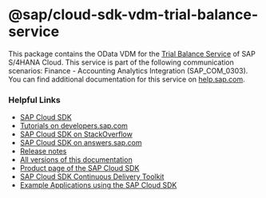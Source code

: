 # @sap/cloud-sdk-vdm-trial-balance-service

This package contains the OData VDM for the [Trial Balance Service](https://api.sap.com/api/C_TRIALBALANCE_CDS) of SAP S/4HANA Cloud.
This service is part of the following communication scenarios: Finance - Accounting Analytics Integration (SAP_COM_0303).
You can find additional documentation for this service on [help.sap.com](https://help.sap.com:00443/http.svc/ahp2/SAP_S4HANA_CLOUD/latest/EN/61/ab22d2f6da49a394004e459947e994/frameset.htm).

### Helpful Links

- [SAP Cloud SDK](https://github.com/SAP/cloud-sdk)
- [Tutorials on developers.sap.com](https://developers.sap.com/tutorial-navigator.html?tag=products:technology-platform/sap-cloud-sdk/sap-cloud-sdk&tag=topic:javascript)
- [SAP Cloud SDK on StackOverflow](https://stackoverflow.com/questions/tagged/sap-cloud-sdk?tab=Newest)
- [SAP Cloud SDK on answers.sap.com](https://answers.sap.com/tags/73555000100800000895)
- [Release notes](https://help.sap.com/doc/2324e9c3b28748a4ae2ad08166d77675/1.0/en-US/js-index.html)
- [All versions of this documentation](https://help.sap.com/viewer/product/SAP_CLOUD_SDK/1.0/en-US)
- [Product page of the SAP Cloud SDK](https://developers.sap.com/topics/cloud-sdk.html)
- [SAP Cloud SDK Continuous Delivery Toolkit](https://github.com/SAP/cloud-s4-sdk-pipeline)
- [Example Applications using the SAP Cloud SDK](https://github.com/SAP/cloud-s4-sdk-examples)
